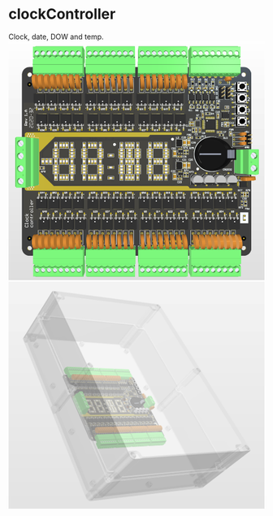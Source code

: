 # clockController
Clock, date, DOW and temp.
![image](img/Rev1A-general-view.png?raw=true)
![image](img/Rev1A-Gianta-G2038(G3031).png?raw=true)
